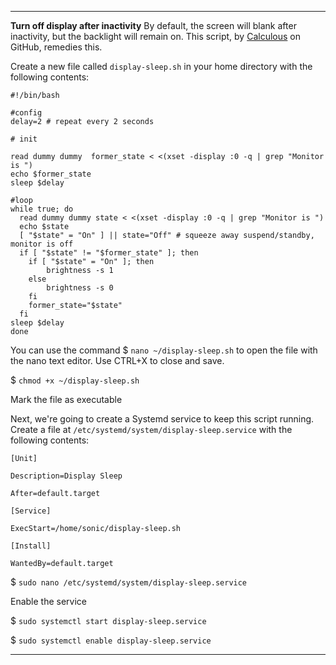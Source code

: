 -----
**Turn off display after inactivity**
By default, the screen will blank after inactivity, but the backlight will remain on. This script, by [Calculous](https://github.com/calculous/SonicPad-Debian) on GitHub, remedies this.

Create a new file called `display-sleep.sh` in your home directory with the following contents:

```
#!/bin/bash
 
#config
delay=2 # repeat every 2 seconds
 
# init
 
read dummy dummy  former_state < <(xset -display :0 -q | grep "Monitor is ")
echo $former_state
sleep $delay
 
#loop
while true; do
  read dummy dummy state < <(xset -display :0 -q | grep "Monitor is ")
  echo $state
  [ "$state" = "On" ] || state="Off" # squeeze away suspend/standby, monitor is off
  if [ "$state" != "$former_state" ]; then
    if [ "$state" = "On" ]; then
        brightness -s 1
    else
        brightness -s 0
    fi
    former_state="$state"
  fi
sleep $delay
done
```

You can use the command $ `nano ~/display-sleep.sh` to open the file with the nano text editor. Use CTRL+X to close and save.  

$ `chmod +x ~/display-sleep.sh`

Mark the file as executable

Next, we're going to create a Systemd service to keep this script running. Create a file at `/etc/systemd/system/display-sleep.service` with the following contents:
```
[Unit]
 
Description=Display Sleep
 
After=default.target
 
[Service]
 
ExecStart=/home/sonic/display-sleep.sh
 
[Install]
 
WantedBy=default.target
```
 $ `sudo nano /etc/systemd/system/display-sleep.service`

Enable the service

$ `sudo systemctl start display-sleep.service`

$ `sudo systemctl enable display-sleep.service`

-----
